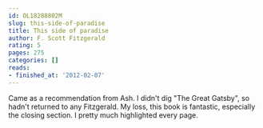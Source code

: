 ```yaml
---
id: OL18288802M
slug: this-side-of-paradise
title: This side of paradise
author: F. Scott Fitzgerald
rating: 5
pages: 275
categories: []
reads:
- finished_at: '2012-02-07'
---
```

Came as a recommendation from Ash. I didn't dig "The Great Gatsby", so hadn't returned to any Fitzgerald. My loss, this book is fantastic, especially the closing section. I pretty much highlighted every page.
